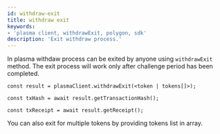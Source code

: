 ```yaml
---
id: withdraw-exit
title: withdraw exit
keywords: 
- 'plasma client, withdrawExit, polygon, sdk'
description: 'Exit withdraw process.'
---
```


In plasma withdaw process can be exited by anyone using `withdrawExit` method. The exit process will work only after challenge period has been completed.

```
const result = plasmaClient.withdrawExit(<token | tokens[]>);

const txHash = await result.getTransactionHash();

const txReceipt = await result.getReceipt();

```

You can also exit for multiple tokens by providing tokens list in array.

